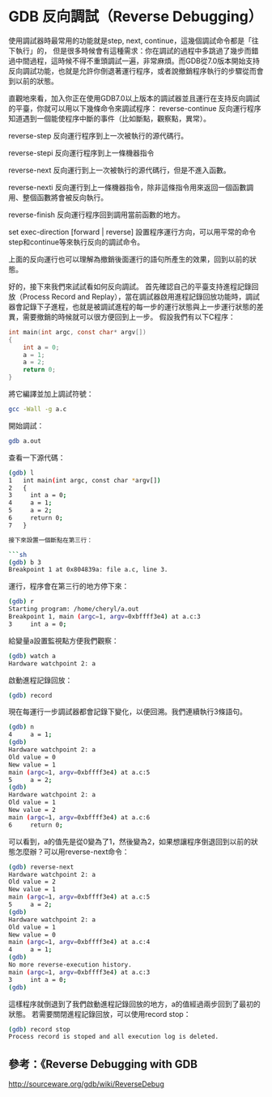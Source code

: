 # GDB 反向調試（Reverse Debugging）


使用調試器時最常用的功能就是step, next, continue，這幾個調試命令都是「往下執行」的， 但是很多時候會有這種需求：你在調試的過程中多跳過了幾步而錯過中間過程，這時候不得不重頭調試一遍，非常麻煩。而GDB從7.0版本開始支持反向調試功能，也就是允許你倒退著運行程序，或者說撤銷程序執行的步驟從而會到以前的狀態。
 
直觀地來看，加入你正在使用GDB7.0以上版本的調試器並且運行在支持反向調試的平臺，你就可以用以下幾條命令來調試程序：
reverse-continue
反向運行程序知道遇到一個能使程序中斷的事件（比如斷點，觀察點，異常）。
 
reverse-step
反向運行程序到上一次被執行的源代碼行。
 
reverse-stepi
反向運行程序到上一條機器指令
 
reverse-next
反向運行到上一次被執行的源代碼行，但是不進入函數。
 
reverse-nexti
反向運行到上一條機器指令，除非這條指令用來返回一個函數調用、整個函數將會被反向執行。
 
reverse-finish
反向運行程序回到調用當前函數的地方。
 
set exec-direction [forward | reverse]
設置程序運行方向，可以用平常的命令step和continue等來執行反向的調試命令。
 
上面的反向運行也可以理解為撤銷後面運行的語句所產生的效果，回到以前的狀態。
 
好的，接下來我們來試試看如何反向調試。
首先確認自己的平臺支持進程記錄回放（Process Record and Replay），當在調試器啟用進程記錄回放功能時，調試器會記錄下子進程，也就是被調試進程的每一步的運行狀態與上一步運行狀態的差異，需要撤銷的時候就可以很方便回到上一步。
假設我們有以下C程序：

```c
int main(int argc, const char* argv[])
{
    int a = 0;
    a = 1;
    a = 2;
    return 0;
}
```

將它編譯並加上調試符號：


```sh
gcc -Wall -g a.c 
```

開始調試：
```sh
gdb a.out  
```
查看一下源代碼：
```sh
(gdb) l
1	int main(int argc, const char *argv[])
2	{
3	  int a = 0;
4	  a = 1;
5	  a = 2;
6	  return 0;
7	}

接下來設置一個斷點在第三行：

```sh
(gdb) b 3
Breakpoint 1 at 0x804839a: file a.c, line 3.
```

運行，程序會在第三行的地方停下來：

```sh
(gdb) r
Starting program: /home/cheryl/a.out 
Breakpoint 1, main (argc=1, argv=0xbffff3e4) at a.c:3
3	  int a = 0;
```

給變量a設置監視點方便我們觀察：


```sh
(gdb) watch a
Hardware watchpoint 2: a
```

啟動進程記錄回放：

```sh
(gdb) record  
```

現在每運行一步調試器都會記錄下變化，以便回溯。我們連續執行3條語句。

```sh
(gdb) n
4	  a = 1;
(gdb) 
Hardware watchpoint 2: a
Old value = 0
New value = 1
main (argc=1, argv=0xbffff3e4) at a.c:5
5	  a = 2;
(gdb) 
Hardware watchpoint 2: a
Old value = 1
New value = 2
main (argc=1, argv=0xbffff3e4) at a.c:6
6	  return 0;
```


可以看到，a的值先是從0變為了1，然後變為2，如果想讓程序倒退回到以前的狀態怎麼辦？可以用reverse-next命令：

```sh
(gdb) reverse-next
Hardware watchpoint 2: a
Old value = 2
New value = 1
main (argc=1, argv=0xbffff3e4) at a.c:5
5	  a = 2;
(gdb) 
Hardware watchpoint 2: a
Old value = 1
New value = 0
main (argc=1, argv=0xbffff3e4) at a.c:4
4	  a = 1;
(gdb) 
No more reverse-execution history.
main (argc=1, argv=0xbffff3e4) at a.c:3
3	  int a = 0;
(gdb) 
```

這樣程序就倒退到了我們啟動進程記錄回放的地方，a的值經過兩步回到了最初的狀態。
若需要關閉進程記錄回放，可以使用record stop：

```sh
(gdb) record stop
Process record is stoped and all execution log is deleted.
```

## 參考：《Reverse Debugging with GDB

http://sourceware.org/gdb/wiki/ReverseDebug

